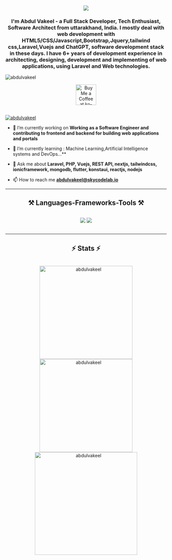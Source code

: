 <h1 align="center">
    <img src="https://readme-typing-svg.herokuapp.com/?font=Righteous&size=35&center=true&vCenter=true&width=500&height=70&duration=4000&lines=Hi+There!+👋;+I'm+Abdul+Vakeel!;" />
</h1>

<h3 align="center">I'm Abdul Vakeel - a Full Stack Developer, Tech Enthusiast, Software Architect from uttarakhand, India. I mostly deal with web development with HTML5/CSS/Javascript,Bootstrap,Jquery,tailwind css,Laravel,Vuejs and ChatGPT, software development stack in these days. I have 6+ years of development experience in architecting, designing, development and implementing of web applications, using Laravel and Web technologies.</h3>


<p align="left"> <img src="https://komarev.com/ghpvc/?username=abdulvakeel&label=Profile%20views&color=0e75b6&style=flat" alt="abdulvakeel" /> </p>


<div align="center">
<a href='https://www.buymeacoffee.com/abdulvakeel' target='_blank'><img height='64' style='border:0px;height:64px;' src='https://storage.ko-fi.com/cdn/kofi1.png?v=3' border='0' alt='Buy Me a Coffee at ko-fi.com' /></a>
</div>

<br>
</hr>

<p align="left"> <a href="https://github.com/ryo-ma/github-profile-trophy"><img src="https://github-profile-trophy.vercel.app/?username=abdulvakeel" alt="abdulvakeel" /></a> </p>

- 🔭 I’m currently working on **Working as a Software Engineer and contributing to frontend and backend for building web applications and portals**

- 🌱 I’m currently learning : Machine Learning,Artificial Intelligence systems and DevOps...**

- 💬 Ask me about **Laravel, PHP, Vuejs, REST API, nextjs, tailwindcss, ionicframework, mongodb, flutter, konstaui, reactjs, nodejs**

- 📫 How to reach me **abdulvakeel@skycodelab.io**
 <hr/>
 
<h2 align="center">⚒️ Languages-Frameworks-Tools ⚒️</h2>
<br/>
<div align="center">
    <img src="https://skillicons.dev/icons?i=react,bootstrap,laravel,mui,html,css,vscode,github,figma,tailwind,git,r" />
    <img src="https://skillicons.dev/icons?i=nodejs,python,javascript,typescript,express,firebase,mongodb,c,java,nextjs,mysql,flask" /><br>
</div>

<br/>
<hr/>

<h2 align="center">⚡ Stats ⚡</h2>
<br>
<div align=center>
<img width=290  align="center" src="https://github-readme-stats.vercel.app/api?username=abdulvakeel&count_private=true&show_icons=true&theme=react&rank_icon=github&border_radius=10" alt="abdulvakeel" />

<img width=290 align="center" src="https://github-readme-streak-stats.herokuapp.com/?user=abdulvakeel&count_private=true&theme=react&border_radius=10" alt="abdulvakeel" />

<img width=320 align="center"  src="https://github-readme-stats.vercel.app/api/top-langs?username=abdulvakeel&show_icons=true&&hide=HTML&langs_count=8&layout=compact&theme=react&border_radius=10&exclude_repo=github-readme-stats" alt="abdulvakeel" />

</div>

<br/><br/>

